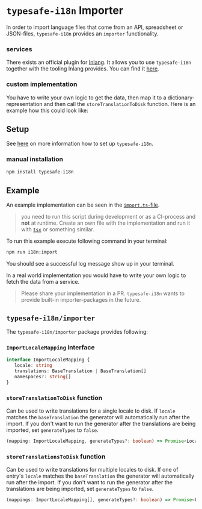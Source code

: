 # `typesafe-i18n` Importer

In order to import language files that come from an API, spreadsheet or JSON-files, `typesafe-i18n` provides an `importer` functionality.

### services

There exists an official plugin for [Inlang](https://inlang.com/). It allows you to use `typesafe-i18n` together with the tooling Inlang provides. You can find it [here](https://github.com/ivanhofer/inlang-plugin-typesafe-i18n).


### custom implementation

You have to write your own logic to get the data, then map it to a dictionary-representation and then call the `storeTranslationToDisk` function. Here is an example how this could look like:

## Setup

See [here](https://github.com/ivanhofer/typesafe-i18n#get-started) on more information how to set up `typesafe-i18n`.

### manual installation

```bash
npm install typesafe-i18n
```

## Example

An example implementation can be seen in the [`import.ts`-file](https://github.com/ivanhofer/typesafe-i18n/blob/main/packages/importer/example/import.ts).

> you need to run this script during development or as a CI-process and **not** at runtime. Create an own file with the implementation and run it with [`tsx`](https://github.com/esbuild-kit/tsx) or something similar.

To run this example execute following command in your terminal:

```sh
npm run i18n:import
```

You should see a successful log message show up in your terminal.

In a real world implementation you would have to write your own logic to fetch the data from a service.

> Please share your implementation in a PR. `typesafe-i18n` wants to provide built-in importer-packages in the future.

## `typesafe-i18n/importer`

The `typesafe-i18n/importer` package provides following:

### `ImportLocaleMapping` interface

```ts
interface ImportLocaleMapping {
   locale: string
   translations: BaseTranslation | BaseTranslation[]
   namespaces?: string[]
}
```

### `storeTranslationToDisk` function

Can be used to write translations for a single locale to disk. If `locale` matches the `baseTranslation` the generator will automatically run after the import. If you don't want to run the generator after the translations are being imported, set `generateTypes` to `false`.

```ts
(mapping: ImportLocaleMapping, generateTypes?: boolean) => Promise<Locale>
```

### `storeTranslationsToDisk` function

Can be used to write translations for multiple locales to disk. If one of entry's `locale` matches the `baseTranslation` the generator will automatically run after the import. If you don't want to run the generator after the translations are being imported, set `generateTypes` to `false`.

```ts
(mappings: ImportLocaleMapping[], generateTypes?: boolean) => Promise<Locales[]>
```


